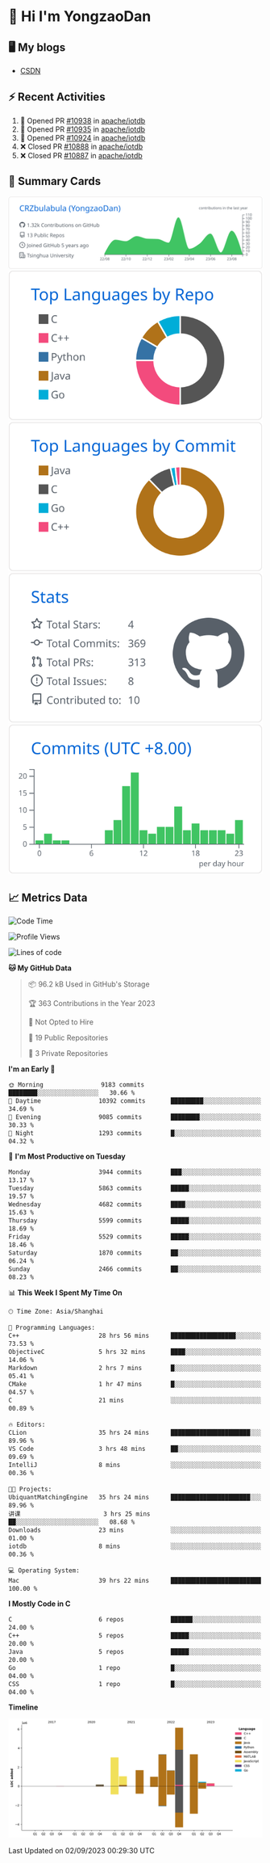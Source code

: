 # 👋 Hi I'm YongzaoDan

## 🖥 My blogs
  + [CSDN](https://blog.csdn.net/CRZbulabula?type=blog)

## ⚡ Recent Activities
<!--START_SECTION:activity-->
1. 💪 Opened PR [#10938](https://github.com/apache/iotdb/pull/10938) in [apache/iotdb](https://github.com/apache/iotdb)
2. 💪 Opened PR [#10935](https://github.com/apache/iotdb/pull/10935) in [apache/iotdb](https://github.com/apache/iotdb)
3. 💪 Opened PR [#10924](https://github.com/apache/iotdb/pull/10924) in [apache/iotdb](https://github.com/apache/iotdb)
4. ❌ Closed PR [#10888](https://github.com/apache/iotdb/pull/10888) in [apache/iotdb](https://github.com/apache/iotdb)
5. ❌ Closed PR [#10887](https://github.com/apache/iotdb/pull/10887) in [apache/iotdb](https://github.com/apache/iotdb)
<!--END_SECTION:activity-->

## 🎑 Summary Cards

[![](https://raw.githubusercontent.com/CRZbulabula/CRZbulabula/main/profile-summary-card-output/github/0-profile-details.svg)](https://github.com/vn7n24fzkq/github-profile-summary-cards)
[![](https://raw.githubusercontent.com/CRZbulabula/CRZbulabula/main/profile-summary-card-output/github/1-repos-per-language.svg)](https://github.com/vn7n24fzkq/github-profile-summary-cards) [![](https://raw.githubusercontent.com/CRZbulabula/CRZbulabula/main/profile-summary-card-output/github/2-most-commit-language.svg)](https://github.com/vn7n24fzkq/github-profile-summary-cards)
[![](https://raw.githubusercontent.com/CRZbulabula/CRZbulabula/main/profile-summary-card-output/github/3-stats.svg)](https://github.com/vn7n24fzkq/github-profile-summary-cards) [![](https://raw.githubusercontent.com/CRZbulabula/CRZbulabula/main/profile-summary-card-output/github/4-productive-time.svg)](https://github.com/vn7n24fzkq/github-profile-summary-cards)

## 📈 Metrics Data

<!--START_SECTION:waka-->
![Code Time](http://img.shields.io/badge/Code%20Time-292%20hrs%203%20mins-blue)

![Profile Views](http://img.shields.io/badge/Profile%20Views-0-blue)

![Lines of code](https://img.shields.io/badge/From%20Hello%20World%20I%27ve%20Written-22.0%20million%20lines%20of%20code-blue)

**🐱 My GitHub Data** 

> 📦 96.2 kB Used in GitHub's Storage 
 > 
> 🏆 363 Contributions in the Year 2023
 > 
> 🚫 Not Opted to Hire
 > 
> 📜 19 Public Repositories 
 > 
> 🔑 3 Private Repositories 
 > 
**I'm an Early 🐤** 

```text
🌞 Morning                9183 commits        ████████░░░░░░░░░░░░░░░░░   30.66 % 
🌆 Daytime                10392 commits       █████████░░░░░░░░░░░░░░░░   34.69 % 
🌃 Evening                9085 commits        ████████░░░░░░░░░░░░░░░░░   30.33 % 
🌙 Night                  1293 commits        █░░░░░░░░░░░░░░░░░░░░░░░░   04.32 % 
```
📅 **I'm Most Productive on Tuesday** 

```text
Monday                   3944 commits        ███░░░░░░░░░░░░░░░░░░░░░░   13.17 % 
Tuesday                  5863 commits        █████░░░░░░░░░░░░░░░░░░░░   19.57 % 
Wednesday                4682 commits        ████░░░░░░░░░░░░░░░░░░░░░   15.63 % 
Thursday                 5599 commits        █████░░░░░░░░░░░░░░░░░░░░   18.69 % 
Friday                   5529 commits        █████░░░░░░░░░░░░░░░░░░░░   18.46 % 
Saturday                 1870 commits        ██░░░░░░░░░░░░░░░░░░░░░░░   06.24 % 
Sunday                   2466 commits        ██░░░░░░░░░░░░░░░░░░░░░░░   08.23 % 
```


📊 **This Week I Spent My Time On** 

```text
🕑︎ Time Zone: Asia/Shanghai

💬 Programming Languages: 
C++                      28 hrs 56 mins      ██████████████████░░░░░░░   73.53 % 
ObjectiveC               5 hrs 32 mins       ████░░░░░░░░░░░░░░░░░░░░░   14.06 % 
Markdown                 2 hrs 7 mins        █░░░░░░░░░░░░░░░░░░░░░░░░   05.41 % 
CMake                    1 hr 47 mins        █░░░░░░░░░░░░░░░░░░░░░░░░   04.57 % 
C                        21 mins             ░░░░░░░░░░░░░░░░░░░░░░░░░   00.89 % 

🔥 Editors: 
CLion                    35 hrs 24 mins      ██████████████████████░░░   89.96 % 
VS Code                  3 hrs 48 mins       ██░░░░░░░░░░░░░░░░░░░░░░░   09.69 % 
IntelliJ                 8 mins              ░░░░░░░░░░░░░░░░░░░░░░░░░   00.36 % 

🐱‍💻 Projects: 
UbiquantMatchingEngine   35 hrs 24 mins      ██████████████████████░░░   89.96 % 
讲课                       3 hrs 25 mins       ██░░░░░░░░░░░░░░░░░░░░░░░   08.68 % 
Downloads                23 mins             ░░░░░░░░░░░░░░░░░░░░░░░░░   01.00 % 
iotdb                    8 mins              ░░░░░░░░░░░░░░░░░░░░░░░░░   00.36 % 

💻 Operating System: 
Mac                      39 hrs 22 mins      █████████████████████████   100.00 % 
```

**I Mostly Code in C** 

```text
C                        6 repos             ██████░░░░░░░░░░░░░░░░░░░   24.00 % 
C++                      5 repos             █████░░░░░░░░░░░░░░░░░░░░   20.00 % 
Java                     5 repos             █████░░░░░░░░░░░░░░░░░░░░   20.00 % 
Go                       1 repo              █░░░░░░░░░░░░░░░░░░░░░░░░   04.00 % 
CSS                      1 repo              █░░░░░░░░░░░░░░░░░░░░░░░░   04.00 % 
```



**Timeline**

![Lines of Code chart](https://raw.githubusercontent.com/CRZbulabula/CRZbulabula/main/assets/bar_graph.png)


 Last Updated on 02/09/2023 00:29:30 UTC
<!--END_SECTION:waka-->

